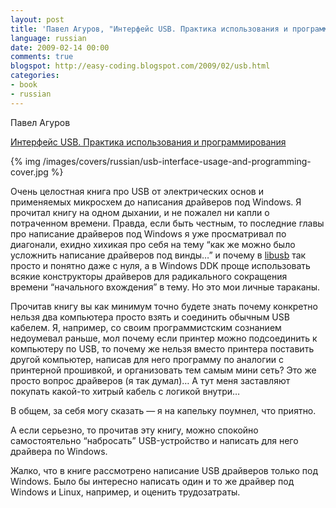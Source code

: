 ```yaml
---
layout: post
title: 'Павел Агуров, "Интерфейс USB. Практика использования и программирования"'
language: russian
date: 2009-02-14 00:00
comments: true
blogspot: http://easy-coding.blogspot.com/2009/02/usb.html
categories:
- book
- russian
---
```

Павел Агуров

[Интерфейс USB. Практика использования и программирования][]

[Интерфейс USB. Практика использования и программирования]: http://www.ozon.ru/context/detail/id/1955129/?partner=easy-coding

{% img /images/covers/russian/usb-interface-usage-and-programming-cover.jpg %}

Очень целостная книга про USB от электрических основ и применяемых микросхем до написания драйверов под Windows. Я прочитал книгу на одном дыхании, и не пожалел ни капли о потраченном времени. Правда, если быть честным, то последние главы про написание драйверов под Windows я уже просматривал по диагонали, ехидно хихикая про себя на тему “как же можно было усложнить написание драйверов под винды…” и почему в [libusb][] так просто и понятно даже с нуля, а в Windows DDK проще использовать всякие конструкторы драйверов для радикального сокращения времени “начального вхождения” в тему. Но это мои личные тараканы.

[libusb]: http://libusb.wiki.sourceforge.net/

Прочитав книгу вы как минимум точно будете знать почему конкретно нельзя два компьютера просто взять и соединить обычным USB кабелем. Я, например, со своим программистским сознанием недоумевал раньше, мол почему если принтер можно подсоединить к компьютеру по USB, то почему же нельзя вместо принтера поставить другой компьютер, написав для него программу по аналогии с принтерной прошивкой, и организовать тем самым мини сеть? Это же просто вопрос драйверов (я так думал)… А тут меня заставляют покупать какой-то хитрый кабель с логикой внутри…

В общем, за себя могу сказать — я на капельку поумнел, что приятно.

А если серьезно, то прочитав эту книгу, можно спокойно самостоятельно “набросать” USB-устройство и написать для него драйвера по Windows.

Жалко, что в книге рассмотрено написание USB драйверов только под Windows. Было бы интересно написать один и то же драйвер под Windows и Linux, например, и оценить трудозатраты.

